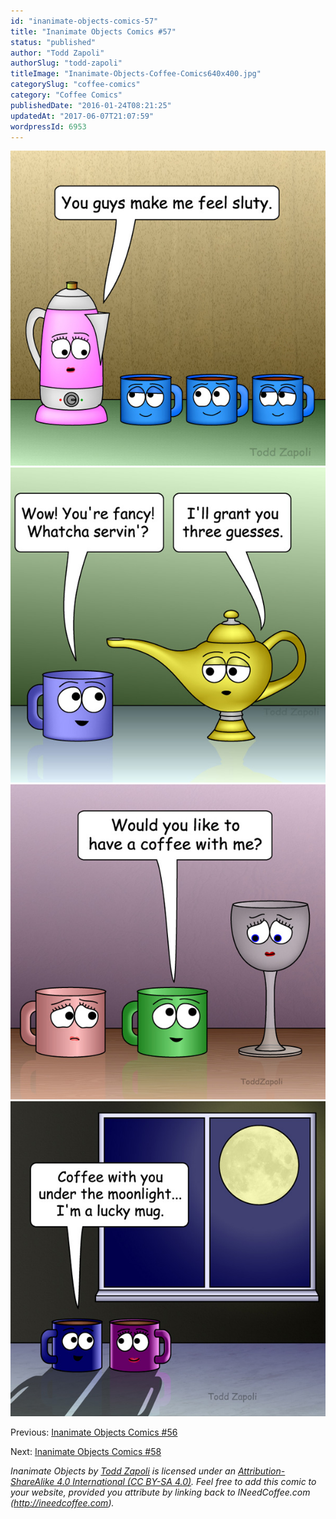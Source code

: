 ```yaml
---
id: "inanimate-objects-comics-57"
title: "Inanimate Objects Comics #57"
status: "published"
author: "Todd Zapoli"
authorSlug: "todd-zapoli"
titleImage: "Inanimate-Objects-Coffee-Comics640x400.jpg"
categorySlug: "coffee-comics"
category: "Coffee Comics"
publishedDate: "2016-01-24T08:21:25"
updatedAt: "2017-06-07T21:07:59"
wordpressId: 6953
---
```


![Slutty](201604-luty.jpg)  
![Three-Guesses](201603-Three-Guesses.jpg)  
![Have-some-coffee-with-me](201602-Have-some-coffee-with-me.jpg)  
![Coffee-You-and-Moonlight](201601-Coffee-You-and-Moonlight.jpg)

Previous: [Inanimate Objects Comics #56](/inanimate-objects-comics-56/)

Next: [Inanimate Objects Comics #58](/inanimate-objects-comics-58/)

*Inanimate Objects by [Todd Zapoli](/) is licensed under an [Attribution-ShareAlike 4.0 International (CC BY-SA 4.0)](https://creativecommons.org/licenses/by-sa/4.0/). Feel free to add this comic to your website, provided you attribute by linking back to INeedCoffee.com (http://ineedcoffee.com).*
